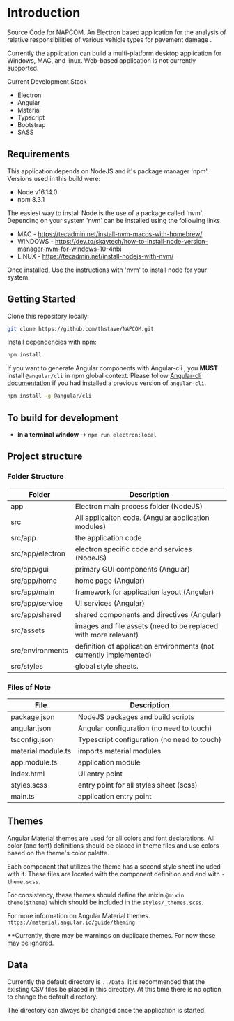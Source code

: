 # Introduction
Source Code for NAPCOM.  An Electron based application for the analysis of relative responsibilities of various vehicle types for pavement damage . 

Currently the application can build a multi-platform desktop application for Windows, MAC, and linux.  Web-based application is not currently supported.

Current Development Stack
- Electron
- Angular
- Material
- Typscript
- Bootstrap
- SASS

## Requirements
This application depends on NodeJS and it's package manager 'npm'.  Versions used in this build were:
- Node v16.14.0
- npm 8.3.1

The easiest way to install Node is the use of a package called 'nvm'.  Depending on your system 'nvm' can be installed using the following links.
- MAC -  https://tecadmin.net/install-nvm-macos-with-homebrew/
- WINDOWS - https://dev.to/skaytech/how-to-install-node-version-manager-nvm-for-windows-10-4nbi
- LINUX - https://tecadmin.net/install-nodejs-with-nvm/

Once installed.  Use the instructions with 'nvm' to install node for your system.
## Getting Started


Clone this repository locally:

``` bash
git clone https://github.com/thstave/NAPCOM.git
```

Install dependencies with npm:

``` bash
npm install
```

If you want to generate Angular components with Angular-cli , you **MUST** install `@angular/cli` in npm global context.
Please follow [Angular-cli documentation](https://github.com/angular/angular-cli) if you had installed a previous version of `angular-cli`.

``` bash
npm install -g @angular/cli
```

## To build for development

- **in a terminal window** ->  ```npm run electron:local```

## Project structure

### Folder Structure

| Folder           | Description                                                        |
|------------------|--------------------------------------------------------------------|
| app              | Electron main process folder (NodeJS)                              |
| src              | All applicaiton code. (Angular application modules)                |
| src/app          | the application code                                               |
| src/app/electron | electron specific code and services (NodeJS)                       |
| src/app/gui      | primary GUI components (Angular)                                   |
| src/app/home     | home page (Angular)                                                |
| src/app/main     | framework for application layout (Angular)                         |
| src/app/service  | UI services (Angular)                                              |
| src/app/shared   | shared components and directives (Angular)                         |
| src/assets       | images and file assets (need to be replaced with more relevant)    |
| src/environments | definition of application environments (not currently implemented) |
| src/styles       | global style sheets.                                               |


### Files of Note

| File               | Description                                                        |
|--------------------|--------------------------------------------------------------------|
| package.json       | NodeJS packages and build scripts                                  |
| angular.json       | Angular configuration (no need to touch)                           |
| tsconfig.json      | Typescript configuration (no need to touch)                        |
| material.module.ts | imports material modules                                           |
| app.module.ts      | application module                                                 |
| index.html         | UI entry point                                                     |
| styles.scss        | entry point for all styles sheet (scss)                            |
| main.ts            | application entry point                                            |                                            |


## Themes
Angular Material themes are used for all colors and font declarations.  All color (and font) definitions should be placed in theme files and use colors based on the theme's color palette.

Each component that utilizes the theme has a second style sheet included with it.  These files are located with the component definition and end with ```-theme.scss```.

For consistency, these themes should define the mixin ```@mixin theme($theme)``` which should be included in the ```styles/_themes.scss```.

For more information on Angular Material themes.
```https://material.angular.io/guide/theming```

**Currently, there may be warnings on duplicate themes.  For now these may be ignored.

## Data
Currently the default directory is ```../Data```.  It is recommended that the existing CSV files be placed in this directory.  At this time there is no option to change the default directory.

The directory can always be changed once the application is started.


